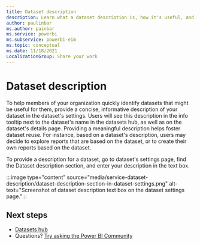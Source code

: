 ```yaml
---
title: Dataset description
description: Learn what a dataset description is, how it's useful, and how to provide it.
author: paulinbar
ms.author: painbar
ms.service: powerbi
ms.subservice: powerbi-eim
ms.topic: conceptual
ms.date: 11/18/2021
LocalizationGroup: Share your work
---
```

# Dataset description

To help members of your organization quickly identify datasets that might be useful for them, provide a concise, informative description of your dataset in the dataset's settings. Users will see this description in the info tooltip next to the dataset's name in the datasets hub, as well as on the dataset's details page. Providing a meaningful description helps foster dataset reuse. For instance, based on a dataset's description, users may decide to explore reports that are based on the dataset, or to create their own reports based on the dataset.

To provide a description for a dataset, go to dataset's settings page, find the Dataset description section, and enter your description in the text box.

:::image type="content" source="media/service-dataset-description/dataset-description-section-in-dataset-settings.png" alt-text="Screenshot of dataset description text box on the dataset settings page.":::

## Next steps
* [Datasets hub](service-datasets-hub.md)
* Questions? [Try asking the Power BI Community](https://community.powerbi.com/)